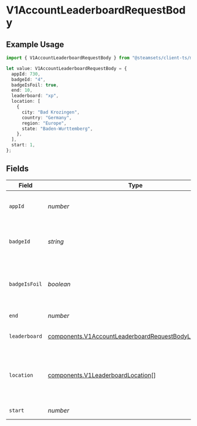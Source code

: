 # V1AccountLeaderboardRequestBody

## Example Usage

```typescript
import { V1AccountLeaderboardRequestBody } from "@steamsets/client-ts/models/components";

let value: V1AccountLeaderboardRequestBody = {
  appId: 730,
  badgeId: "4",
  badgeIsFoil: true,
  end: 10,
  leaderboard: "xp",
  location: [
    {
      city: "Bad Krozingen",
      country: "Germany",
      region: "Europe",
      state: "Baden-Wurttemberg",
    },
  ],
  start: 1,
};
```

## Fields

| Field                                                                                                                          | Type                                                                                                                           | Required                                                                                                                       | Description                                                                                                                    | Example                                                                                                                        |
| ------------------------------------------------------------------------------------------------------------------------------ | ------------------------------------------------------------------------------------------------------------------------------ | ------------------------------------------------------------------------------------------------------------------------------ | ------------------------------------------------------------------------------------------------------------------------------ | ------------------------------------------------------------------------------------------------------------------------------ |
| `appId`                                                                                                                        | *number*                                                                                                                       | :heavy_minus_sign:                                                                                                             | For a given app leaderboard, the app id                                                                                        | 730                                                                                                                            |
| `badgeId`                                                                                                                      | *string*                                                                                                                       | :heavy_minus_sign:                                                                                                             | For a given badge leaderboard, the steam badge id                                                                              | 4                                                                                                                              |
| `badgeIsFoil`                                                                                                                  | *boolean*                                                                                                                      | :heavy_minus_sign:                                                                                                             | For a given badge leaderboard, whether the badge is foil or not                                                                | true                                                                                                                           |
| `end`                                                                                                                          | *number*                                                                                                                       | :heavy_minus_sign:                                                                                                             | The end index                                                                                                                  | 10                                                                                                                             |
| `leaderboard`                                                                                                                  | [components.V1AccountLeaderboardRequestBodyLeaderboard](../../models/components/v1accountleaderboardrequestbodyleaderboard.md) | :heavy_check_mark:                                                                                                             | The leaderboard to get                                                                                                         | xp                                                                                                                             |
| `location`                                                                                                                     | [components.V1LeaderboardLocation](../../models/components/v1leaderboardlocation.md)[]                                         | :heavy_minus_sign:                                                                                                             | The location(s)to get the leaderboard for, otherwise global                                                                    |                                                                                                                                |
| `start`                                                                                                                        | *number*                                                                                                                       | :heavy_minus_sign:                                                                                                             | The start index                                                                                                                | 1                                                                                                                              |